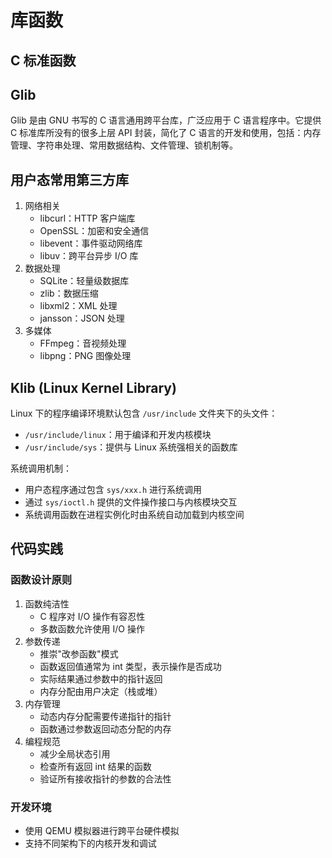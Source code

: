 # 库函数

## C 标准函数

## Glib
Glib 是由 GNU 书写的 C 语言通用跨平台库，广泛应用于 C 语言程序中。它提供 C 标准库所没有的很多上层 API 封装，简化了 C 语言的开发和使用，包括：内存管理、字符串处理、常用数据结构、文件管理、锁机制等。

## 用户态常用第三方库
1. 网络相关
   - libcurl：HTTP 客户端库
   - OpenSSL：加密和安全通信
   - libevent：事件驱动网络库
   - libuv：跨平台异步 I/O 库
2. 数据处理
   - SQLite：轻量级数据库
   - zlib：数据压缩
   - libxml2：XML 处理
   - jansson：JSON 处理
3. 多媒体
   - FFmpeg：音视频处理
   - libpng：PNG 图像处理

## Klib (Linux Kernel Library)
Linux 下的程序编译环境默认包含 `/usr/include` 文件夹下的头文件：
- `/usr/include/linux`：用于编译和开发内核模块
- `/usr/include/sys`：提供与 Linux 系统强相关的函数库

系统调用机制：
- 用户态程序通过包含 `sys/xxx.h` 进行系统调用
- 通过 `sys/ioctl.h` 提供的文件操作接口与内核模块交互
- 系统调用函数在进程实例化时由系统自动加载到内核空间

## 代码实践

### 函数设计原则
1. 函数纯洁性
   - C 程序对 I/O 操作有容忍性
   - 多数函数允许使用 I/O 操作
2. 参数传递
   - 推崇"改参函数"模式
   - 函数返回值通常为 int 类型，表示操作是否成功
   - 实际结果通过参数中的指针返回
   - 内存分配由用户决定（栈或堆）
3. 内存管理
   - 动态内存分配需要传递指针的指针
   - 函数通过参数返回动态分配的内存
4. 编程规范
   - 减少全局状态引用
   - 检查所有返回 int 结果的函数
   - 验证所有接收指针的参数的合法性

### 开发环境
- 使用 QEMU 模拟器进行跨平台硬件模拟
- 支持不同架构下的内核开发和调试
